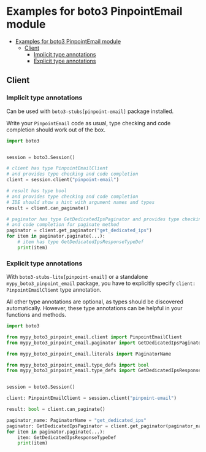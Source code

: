 <a id="examples-for-boto3-pinpointemail-module"></a>

# Examples for boto3 PinpointEmail module

- [Examples for boto3 PinpointEmail module](#examples-for-boto3-pinpointemail-module)
  - [Client](#client)
    - [Implicit type annotations](#implicit-type-annotations)
    - [Explicit type annotations](#explicit-type-annotations)

<a id="client"></a>

## Client

<a id="implicit-type-annotations"></a>

### Implicit type annotations

Can be used with `boto3-stubs[pinpoint-email]` package installed.

Write your `PinpointEmail` code as usual, type checking and code completion
should work out of the box.

```python
import boto3


session = boto3.Session()

# client has type PinpointEmailClient
# and provides type checking and code completion
client = session.client("pinpoint-email")

# result has type bool
# and provides type checking and code completion
# IDE should show a hint with argument names and types
result = client.can_paginate()

# paginator has type GetDedicatedIpsPaginator and provides type checking
# and code completion for paginate method
paginator = client.get_paginator("get_dedicated_ips")
for item in paginator.paginate(...):
    # item has type GetDedicatedIpsResponseTypeDef
    print(item)
```

<a id="explicit-type-annotations"></a>

### Explicit type annotations

With `boto3-stubs-lite[pinpoint-email]` or a standalone
`mypy_boto3_pinpoint_email` package, you have to explicitly specify
`client: PinpointEmailClient` type annotation.

All other type annotations are optional, as types should be discovered
automatically. However, these type annotations can be helpful in your functions
and methods.

```python
import boto3

from mypy_boto3_pinpoint_email.client import PinpointEmailClient
from mypy_boto3_pinpoint_email.paginator import GetDedicatedIpsPaginator

from mypy_boto3_pinpoint_email.literals import PaginatorName

from mypy_boto3_pinpoint_email.type_defs import bool
from mypy_boto3_pinpoint_email.type_defs import GetDedicatedIpsResponseTypeDef


session = boto3.Session()

client: PinpointEmailClient = session.client("pinpoint-email")

result: bool = client.can_paginate()

paginator_name: PaginatorName = "get_dedicated_ips"
paginator: GetDedicatedIpsPaginator = client.get_paginator(paginator_name)
for item in paginator.paginate(...):
    item: GetDedicatedIpsResponseTypeDef
    print(item)
```

